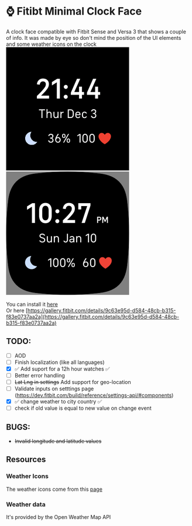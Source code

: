 # ⌚ Fitibt Minimal Clock Face

A clock face compatible with Fitbit Sense and Versa 3 that shows a couple of info. It was made by eye so don't mind the position of the UI elements and some weather icons on the clock  
![image](face.png)
![image](face_12h.png)

You can install it [here](https://gallery.fitbit.com/details/9c63e95d-d584-48cb-b315-f83e0737aa2a)  
Or here [https://gallery.fitbit.com/details/9c63e95d-d584-48cb-b315-f83e0737aa2a](https://gallery.fitbit.com/details/9c63e95d-d584-48cb-b315-f83e0737aa2a)

## TODO:
- [ ] AOD
- [ ] Finish localization (like all languages)
- [x] ✅ Add suport for a 12h hour watches ✅
- [ ] Better error handling
- [ ] ~~Lat Lng in settings~~ Add support for geo-location
- [ ] Validate inputs on setttings page (https://dev.fitbit.com/build/reference/settings-api/#components)
- [x] ✅ change weather to city country ✅
- [ ] check if old value is equal to new value on change event
## BUGS:
- ~~Invalid longitude and latitude values~~


## Resources

### Weather Icons
The weather icons come from this [page](https://www.deviantart.com/ncrystal/art/Google-Now-Weather-Icons-597652261) 

### Weather data
It's provided by the Open Weather Map API
<img src="https://www.google-analytics.com/collect?v=1&amp;t=event&amp;tid=UA-100869248-2&amp;cid=555&amp;ec=github&amp;ea=pageview&amp;el=fitbit-minimal&amp;ev=1" alt=""> 
